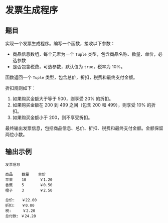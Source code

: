 # 发票生成程序

## 题目

实现一个发票生成程序。编写一个函数，接收以下参数：

* 商品信息数组，每个元素为一个 `Tuple` 类型，包含商品名称、数量、单价，必选参数
* 是否包含税费，可选参数，默认值为 `true`，税率为 10%。

函数返回一个 `Tuple` 类型，包含总价，折扣，税费和最终支付金额。

折扣规则如下：

1. 如果购买金额大于等于 500，则享受 20% 的折扣。
2. 如果购买金额在 200 到 499 之间（包含 200 和 499），则享受 10% 的折扣。
3. 如果购买金额小于 200，则不享受折扣。

最终输出发票信息，包括商品信息、总价、折扣、税费和最终支付金额。金额保留两位小数。

## 输出示例

```plaintext
发票信息

商品    数量    单价
苹果    10      ￥1.20
香蕉    5       ￥0.50
橙子    3       ￥2.50

总价:   ￥22.00
折扣:   ￥0.00
税:     ￥2.20
总付款: ￥24.20
```
